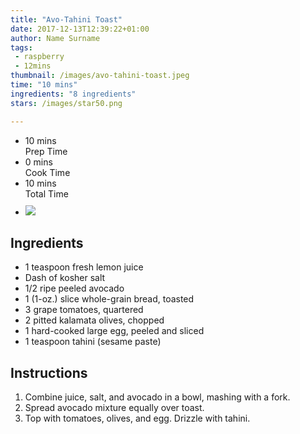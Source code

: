 ```yaml
---
title: "Avo-Tahini Toast"
date: 2017-12-13T12:39:22+01:00
author: Name Surname
tags:
 - raspberry
 - 12mins
thumbnail: /images/avo-tahini-toast.jpeg
time: "10 mins"
ingredients: "8 ingredients"
stars: /images/star50.png

---
```


<div class="cookingSummary">
<ul class="cookingSummary">
	<li>10 mins<br>Prep Time</li>
	<li>0 mins<br>Cook Time</li>
	<li>10 mins<br>Total Time</li>
	<li style="padding-top: 10px"><img src="/images/star50.png"></li>
</div>

## Ingredients
-	1 teaspoon fresh lemon juice
-	Dash of kosher salt
-	1/2 ripe peeled avocado
-	1 (1-oz.) slice whole-grain bread, toasted
-	3 grape tomatoes, quartered
-	2 pitted kalamata olives, chopped
-	1 hard-cooked large egg, peeled and sliced
-	1 teaspoon tahini (sesame paste)


## Instructions
1. Combine juice, salt, and avocado in a bowl, mashing with a fork.
2. Spread avocado mixture equally over toast.
3. Top with tomatoes, olives, and egg. Drizzle with tahini.
